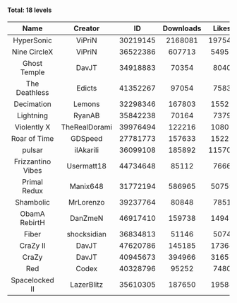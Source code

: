 #### Total: 18 levels

| Name | Creator | ID | Downloads | Likes |
|:---:|:---:|:---:|:---:|:---:|
| HyperSonic | ViPriN | 30219145 | 2168081 | 197540
| Nine CircleX | ViPriN | 36522386 | 607713 | 54952
| Ghost Temple | DavJT | 34918883 | 70354 | 8040
| The Deathless | Edicts | 41352267 | 97054 | 7583
| Decimation | Lemons | 32298346 | 167803 | 15525
| Lightning | RyanAB | 35842238 | 70164 | 7379
| Violently X | TheRealDorami | 39976494 | 122216 | 10805
| Roar of Time | GDSpeed | 27781773 | 157633 | 15223
| pulsar | iIAkariIi | 36099108 | 185892 | 115707
| Frizzantino Vibes | Usermatt18 | 44734648 | 85112 | 7666
| Primal Redux | Manix648 | 31772194 | 586965 | 50759
| Shambolic | MrLorenzo | 39237764 | 80848 | 7851
| ObamA RebirtH | DanZmeN | 46917410 | 159738 | 14945
| Fiber | shocksidian | 36834813 | 51146 | 5074
| CraZy II | DavJT | 47620786 | 145185 | 17364
| CraZy | DavJT | 40945673 | 394966 | 31657
| Red | Codex | 40328796 | 95252 | 7480
| Spacelocked II | LazerBlitz | 35610305 | 187650 | 19588
